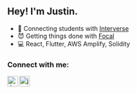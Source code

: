 ## Hey! I'm Justin.

- 🚀 Connecting students with [Interverse][interverse]
- 😈 Getting things done with [Focal][focal]
- 💻 React, Flutter, AWS Amplify, Solidity

### Connect with me:

[<img align="left" alt="Justin Sun | LinkedIn" width="24px" src="https://img.icons8.com/color/48/000000/linkedin.png" />][linkedin]
[<img align="left" alt="justinsun.me" width="24px" src="https://img.icons8.com/fluency/48/000000/globe.png" />][website]

[interverse]: https://interversemedia.org
[focal]: https://getfocal.app
[linkedin]: https://linkedin.com/in/justinsunyt
[website]: https://justinsun.me
